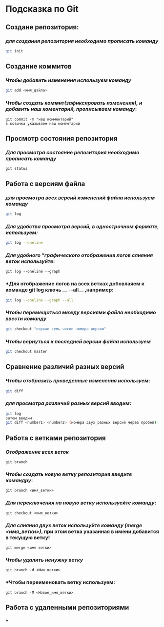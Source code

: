 # **Подсказка по Git**

## **Создане репозитория**:
### *для создания репозитория необходимо прописать команду*

```sh
git init
``````

## **Создание коммитов**

### *Чтобы добавить изменения используем команду*

```sh 
git add <имя_файла>
``````

### *Чтобы создать коммит(зафиксировать изменения), и добавить наш коментарий, прописываем команду*:
``````
git commit -m "наш комментарий"
в ковычка указываем наш коментарий
``````

## **Просмотр состояния репозитория** 

### *Для просмотра состояние репозитория необходимо прописать команду*

```
git status
```

## **Работа с версиям файла** 

### *для просмотра всех версий изменений файла используем команду*

```sh
git log
```


### *Для удобства просмотра версий, в однострочном формате, используем:*

```sh
git log --oneline 
```

### *Для удобного "__графического__ отображения логов слияния веток используйте*:
```
git log --oneline --graph
```

### *Для отображение логов на всех ветках добовлаяем к команде __git log__ ключь __ --all__ ,например:
```sh
git log --oneline --graph --all
```

### *Чтобы перемещаться между версиями файла необходимо ввести команду*

```sh
git checkout "первые семь чисел номера версии"
```

### *Чтобы вернуться к последней версии файла используем*

```sh
git chechout master
``````

## **Сравнение различий разных версий** 

### *Чтобы отобразить проведенные изменения используем*:
```sh
git diff
``````

### *для просмотра различий разных версий вводим*:

```sh
git log
затем вводим
git diff <number1> <number2> (номера двух разных версий через пробел)
```

## **Работа с ветками репозитория**

### *Отображение всех веток*
```
git branch
``````

### *Чтобы создать новую ветку репозитория введите командру*:
```
git branch <имя_ветки>
```

### *Для переключения на новую ветку используейте команду*:
```
git checkout <имя_ветки>
```

### *Для слияния двух веток используйте команду (merge <имя_ветки>)*, __при этом ветка указанная в имени добавится в текущую ветку!__
```
git merge <имя ветки>
```

### *Чтобы удалить ненужну ветку*
```
git branch -d <Имя ветки>
```

### *Чтобы переименовать ветку используем:
```SH
git branch -M <Новое_имя_ветки>
```




## **Работа с удаленными репозиториями** 

### *

